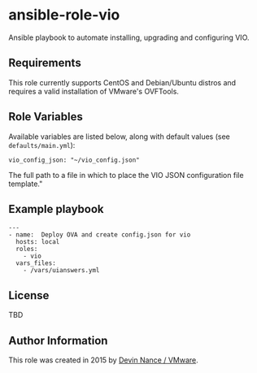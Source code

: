 # ansible-role-vio

Ansible playbook to automate installing, upgrading and configuring VIO.

## Requirements

This role currently supports CentOS and Debian/Ubuntu distros and requires a valid installation of VMware's OVFTools.

## Role Variables

Available variables are listed below, along with default values (see `defaults/main.yml`):

    vio_config_json: "~/vio_config.json"

The full path to a file in which to place the VIO JSON configuration file template."

## Example playbook

```
---
- name:  Deploy OVA and create config.json for vio
  hosts: local
  roles:
    - vio
  vars_files:
    - /vars/uianswers.yml
```

## License

TBD

## Author Information

This role was created in 2015 by [Devin Nance / VMware](http://www.vmware.com/).
